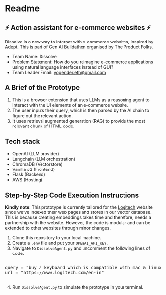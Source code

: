 # Readme

## ⚡ Action assistant for e-commerce websites ⚡

Dissolve is a new way to interact with e-commerce websites, inspired by [Adept](https://www.adept.ai/). This is part of Gen AI Buildathon organised by The Product Folks.

- Team Name: Dissolve
- Problem Statement: How do you reimagine e-commerce applications using natural language interfaces instead of GUI?
- Team Leader Email: yogender.eth@gmail.com

## A Brief of the Prototype

1. This is a browser extension that uses LLMs as a reasoning agent to interact with the UI elements of an e-commerce website. 
2. The user inputs their query, which is then parsed by the AI chain to figure out the relevant action. 
3. It uses retrieval augmented generation (RAG) to provide the most relevant chunk of HTML code.

## Tech stack
- OpenAI (LLM provider)
- Langchain (LLM orchestration)
- ChromaDB (Vectorstore)
- Vanilla JS (Frontend)
- Flask (Backend)
- AWS (Hosting)

## Step-by-Step Code Execution Instructions

**Kindly note**: This prototype is currently tailored for the [Logitech](https://www.logitech.com/en-in) website since we’ve indexed their web pages and stores in our vector database. This is because creating embeddings takes time and therefore, needs a partnership with the website. However, the code is modular and can be extended to other websites through minor changes.  

1. Clone this repository to your local machine.
2. Create a `.env` file and put your `OPENAI_API_KEY`.
3. Navigate to `DissolveAgent.py` and uncomment the following lines of code.
<pre>

query = "buy a keyboard which is compatible with mac & linux"
url = "https://www.logitech.com/en-in"

</pre>
4. Run `DissolveAgent.py` to simulate the prototype in your terminal.
